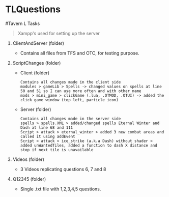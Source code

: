 # TLQuestions

#Tavern L Tasks
> Xampp's used for setting up the server

1. ClientAndServer (folder)
   - Contains all files from TFS and OTC, for testing purpose.

2. ScriptChanges (folder)
   - Client (folder)
      ```
      Contains all changes made in the client side
      modules > gameLib > Spells -> changed values on spells at line 50 and 51 so I can use more often and with other name
      mods > mini_game > clickGame (.lua, .OTMOD, .OTUI) -> added the click game window (top left, particle icon)
      ```
   - Server (folder)
     ```
     Contains all changes made in the server side
     spells > spells.XML > added/changed spells Eternal Winter and Dash at line 68 and 111 
     Script > attack > eternal_winter > added 3 new combat areas and called it using addEvent
     Script > attack > ice_strike (a.k.a Dash) without shader > added unWantedTiles, added a function to dash X distance and stop if next tile is unavailable
     ```
3. Videos (folder)
   - 3 Videos replicating questions 6, 7 and 8

4. Q12345 (folder)
   - Single .txt file with 1,2,3,4,5 questions. 

